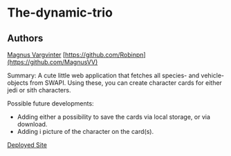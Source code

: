 # The-dynamic-trio

## Authors

[Magnus Vargvinter](https://github.com/MagnusVV)
[https://github.com/Robinpn](https://github.com/MagnusVV)

Summary:
A cute little web application that fetches all species- and vehicle-objects from SWAPI. Using these, you can create character cards for either jedi or sith characters.

Possible future developments:

- Adding either a possibility to save the cards via local storage, or via download.
- Adding i picture of the character on the card(s).

[Deployed Site](https://sw-card-generator.vercel.app/)
